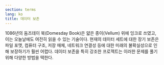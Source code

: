 ```yaml
---
section: terms
lang: ko
title: 데이터 보존
---
```


1086년의 둠즈데이 북(Domesday Book)은 얇은 종이(Vellum) 위에 잉크로 쓰였고, 이는 오늘날에도 여전히 읽을 수 있는 기술이다. 현재의 데이터 세트에 대한 장기 보존은 파일 포맷, 컴퓨터 구조, 저장 매체, 네트워크 연결성 등에 대한 미래의 불확실성으로 인해 보장하기가 훨씬 어렵다. 데이터 보존을 특히 강조한 프로젝트는 이러한 문제를 풀기 위해 다양한 방법을 택한다.

